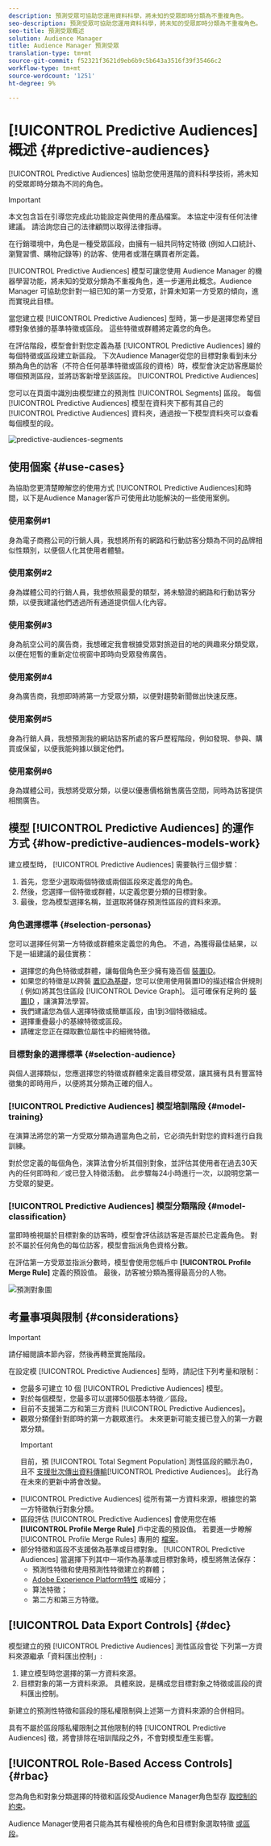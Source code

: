 ```yaml
---
description: 預測受眾可協助您運用資料科學，將未知的受眾即時分類為不重複角色。
seo-description: 預測受眾可協助您運用資料科學，將未知的受眾即時分類為不重複角色。
seo-title: 預測受眾概述
solution: Audience Manager
title: Audience Manager 預測受眾
translation-type: tm+mt
source-git-commit: f52321f3621d9eb6b9c5b643a3516f39f35466c2
workflow-type: tm+mt
source-wordcount: '1251'
ht-degree: 9%

---
```



# [!UICONTROL Predictive Audiences] 概述 {#predictive-audiences}

[!UICONTROL Predictive Audiences] 協助您使用進階的資料科學技術，將未知的受眾即時分類為不同的角色。

>[!IMPORTANT]
>本文包含旨在引導您完成此功能設定與使用的產品檔案。 本協定中沒有任何法律建議。 請洽詢您自己的法律顧問以取得法律指導。

 在行銷環境中，角色是一種受眾區段，由擁有一組共同特定特徵 (例如人口統計、瀏覽習慣、購物記錄等) 的訪客、使用者或潛在購買者所定義。

[!UICONTROL Predictive Audiences] 模型可讓您使用 Audience Manager 的機器學習功能，將未知的受眾分類為不重複角色，進一步運用此概念。Audience Manager 可協助您針對一組已知的第一方受眾，計算未知第一方受眾的傾向，進而實現此目標。

當您建立模 [!UICONTROL Predictive Audiences] 型時，第一步是選擇您希望目標對象依據的基準特徵或區段。 這些特徵或群體將定義您的角色。

在評估階段，模型會針對您定義為基 [!UICONTROL Predictive Audiences] 線的每個特徵或區段建立新區段。 下次Audience Manager從您的目標對象看到未分類為角色的訪客（不符合任何基準特徵或區段的資格）時，模型會決定訪客應屬於哪個預測區段，並將訪客新增至該區段。 [!UICONTROL Predictive Audiences]

您可以在頁面中識別由模型建立的預測性 [!UICONTROL Segments] 區段。 每個 [!UICONTROL Predictive Audiences] 模型在資料夾下都有其自己的 [!UICONTROL Predictive Audiences] 資料夾，通過按一下模型資料夾可以查看每個模型的段。

![predictive-audiences-segments](assets/predictive-audiences-segments.png)

## 使用個案 {#use-cases}

為協助您更清楚瞭解您的使用方式 [!UICONTROL Predictive Audiences]和時間，以下是Audience Manager客戶可使用此功能解決的一些使用案例。

### 使用案例#1

身為電子商務公司的行銷人員，我想將所有的網路和行動訪客分類為不同的品牌相似性類別，以便個人化其使用者體驗。

### 使用案例#2

身為媒體公司的行銷人員，我想依照最愛的類型，將未驗證的網路和行動訪客分類，以便我建議他們透過所有通道提供個人化內容。

### 使用案例#3

身為航空公司的廣告商，我想確定我會根據受眾對旅遊目的地的興趣來分類受眾，以便在短暫的重新定位視窗中即時向受眾發佈廣告。

### 使用案例#4

身為廣告商，我想即時將第一方受眾分類，以便對趨勢新聞做出快速反應。

### 使用案例#5

身為行銷人員，我想預測我的網站訪客所處的客戶歷程階段，例如發現、參與、購買或保留，以便我能夠據以鎖定他們。

### 使用案例#6

身為媒體公司，我想將受眾分類，以便以優惠價格銷售廣告空間，同時為訪客提供相關廣告。

## 模型 [!UICONTROL Predictive Audiences] 的運作方式 {#how-predictive-audiences-models-work}

建立模型時， [!UICONTROL Predictive Audiences] 需要執行三個步驟：

1. 首先，您至少選取兩個特徵或兩個區段來定義您的角色。
1. 然後，您選擇一個特徵或群體，以定義您要分類的目標對象。
1. 最後，您為模型選擇名稱，並選取將儲存預測性區段的資料來源。

### 角色選擇標準 {#selection-personas}

您可以選擇任何第一方特徵或群體來定義您的角色。 不過，為獲得最佳結果，以下是一組建議的最佳實務：

* 選擇您的角色特徵或群體，讓每個角色至少擁有幾百個 [裝置ID](../../reference/ids-in-aam.md)。
* 如果您的特徵是以跨裝 [置ID為基礎](../../reference/ids-in-aam.md)，您可以使用使用裝置ID的描述檔合併規則 [(](../profile-merge-rules/merge-rules-overview.md) 例如)將其包住區段 [](../../reference/ids-in-aam.md)[!UICONTROL Device Graph]。 這可確保有足夠的 [裝置ID](../../reference/ids-in-aam.md) ，讓演算法學習。
* 我們建議您為個人選擇特徵或簡單區段，由1到3個特徵組成。
* 選擇重疊最小的基線特徵或區段。
* 請確定您正在擷取數位屬性中的細微特徵。

### 目標對象的選擇標準 {#selection-audience}

與個人選擇類似，您應選擇您的特徵或群體來定義目標受眾，讓其擁有具有豐富特徵集的即時用戶，以便將其分類為正確的個人。

### [!UICONTROL Predictive Audiences] 模型培訓階段 {#model-training}

在演算法將您的第一方受眾分類為適當角色之前，它必須先針對您的資料進行自我訓練。

對於您定義的每個角色，演算法會分析其個別對象，並評估其使用者在過去30天內的任何即時和／或已登入特徵活動。
此步驟每24小時進行一次，以說明您第一方受眾的變更。

### [!UICONTROL Predictive Audiences] 模型分類階段 {#model-classification}

當即時檢視屬於目標對象的訪客時，模型會評估該訪客是否屬於已定義角色。 對於不屬於任何角色的每位訪客，模型會指派角色資格分數。

在評估第一方受眾並指派分數時，模型會使用您帳戶中 **[!UICONTROL Profile Merge Rule]** 定義的預設值。 最後，訪客被分類為獲得最高分的人物。

![預測對象圖](assets/predictive-audiences-graph.png)

## 考量事項與限制 {#considerations}

>[!IMPORTANT]
> 請仔細閱讀本節內容，然後再轉至實施階段。

在設定模 [!UICONTROL Predictive Audiences] 型時，請記住下列考量和限制：

* 您最多可建立 10 個 [!UICONTROL Predictive Audiences] 模型。
* 對於每個模型，您最多可以選擇50個基本特徵／區段。
* 目前不支援第二方和第三方資料 [!UICONTROL Predictive Audiences]。
* 觀眾分類僅針對即時的第一方觀眾進行。 未來更新可能支援已登入的第一方觀眾分類。
   >[!IMPORTANT]
   > 目前，預 [!UICONTROL Total Segment Population] 測性區段的顯示為0，且不 [支援批次傳出資料傳輸](../../integration/receiving-audience-data/batch-outbound-transfers/batch-outbound-overview.md)[!UICONTROL Predictive Audiences]。 此行為在未來的更新中將會改變。
* [!UICONTROL Predictive Audiences] 從所有第一方資料來源，根據您的第一方特徵執行對象分類。
* 區段評估 [!UICONTROL Predictive Audiences] 會使用您在帳 **[!UICONTROL Profile Merge Rule]** 戶中定義的預設值。 若要進一步瞭解 [!UICONTROL Profile Merge Rules] 專用的 [檔案](../profile-merge-rules/merge-rules-overview.md)。
* 部分特徵和區段不支援做為基準或目標對象。 [!UICONTROL Predictive Audiences] 當選擇下列其中一項作為基準或目標對象時，模型將無法保存：
   * 預測性特徵和使用預測性特徵建立的群體；
   * [Adobe Experience Platform特性](../integration/../../integration/integration-aep/aam-aep-audience-sharing.md) 或細分；
   * 算法特徵；
   * 第二方和第三方特徵。

## [!UICONTROL Data Export Controls] {#dec}

模型建立的預 [!UICONTROL Predictive Audiences] 測性區段會從 [](https://docs.adobe.com/content/help/en/audience-manager/user-guide/features/data-export-controls.html) 下列第一方資料來源繼承「資料匯出控制」:

1. 建立模型時您選擇的第一方資料來源。
1. 目標對象的第一方資料來源。 具體來說，是構成您目標對象之特徵或區段的資料匯出控制。

新建立的預測性特徵和區段的隱私權限制與上述第一方資料來源的合併相同。

具有不屬於區段隱私權限制之其他限制的特 [!UICONTROL Predictive Audiences] 徵，將會排除在培訓階段之外，不會對模型產生影響。

## [!UICONTROL Role-Based Access Controls] {#rbac}

您為角色和對象分類選擇的特徵和區段受Audience Manager角色型存 [取控制的約束](https://docs.adobe.com/content/help/en/audience-manager/user-guide/features/administration/administration-overview.html)。

Audience Manager使用者只能為其有權檢視的角色和目標對象選取特徵 [或區段](https://docs.adobe.com/content/help/en/audience-manager/user-guide/features/administration/administration-overview.html#wild-card-permissions)。
